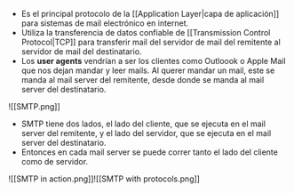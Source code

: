 - Es el principal protocolo de la [[Application Layer|capa de aplicación]] para sistemas de mail electrónico en internet.
- Utiliza la transferencia de datos confiable de [[Transmission Control Protocol|TCP]] para transferir mail del servidor de mail del remitente al servidor de mail del destinatario.
- Los **user agents** vendrían a ser los clientes como Outloook o Apple Mail que nos dejan mandar y leer mails. Al querer mandar un mail, este se manda al mail server del remitente, desde donde se manda al mail server del destinatario.

![[SMTP.png]]

- SMTP tiene dos lados, el lado del cliente, que se ejecuta en el mail server del remitente, y el lado del servidor, que se ejecuta en el mail server del destinatario.
- Entonces en cada mail server se puede correr tanto el lado del cliente como de servidor.

![[SMTP in action.png]]![[SMTP with protocols.png]]